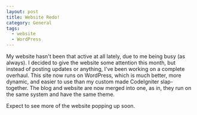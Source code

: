 ```yaml
---
layout: post
title: Website Redo!
category: General
tags:
  - website
  - WordPress
---
```


My website hasn't been that active at all lately, due to me being busy (as always). I decided to give the website some attention this month, but instead of posting updates or anything, I've been working on a complete overhaul. This site now runs on WordPress, which is much better, more dynamic, and easier to use than my custom made CodeIgniter slap-together. The blog and website are now merged into one, as in, they run on the same system and have the same theme.

Expect to see more of the website popping up soon.
